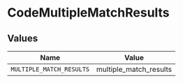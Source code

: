 # CodeMultipleMatchResults


## Values

| Name                     | Value                    |
| ------------------------ | ------------------------ |
| `MULTIPLE_MATCH_RESULTS` | multiple_match_results   |